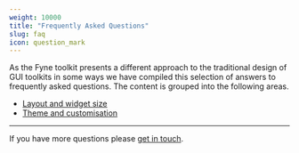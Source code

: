 ```yaml
---
weight: 10000
title: "Frequently Asked Questions"
slug: faq
icon: question_mark
---
```


As the Fyne toolkit presents a different approach to the traditional design of GUI toolkits in some ways
we have compiled this selection of answers to frequently asked questions.
The content is grouped into the following areas.

* [Layout and widget size](/faq/layout)
* [Theme and customisation](/faq/theme)

---

If you have more questions please [get in touch](https://fyne.io/support/).

